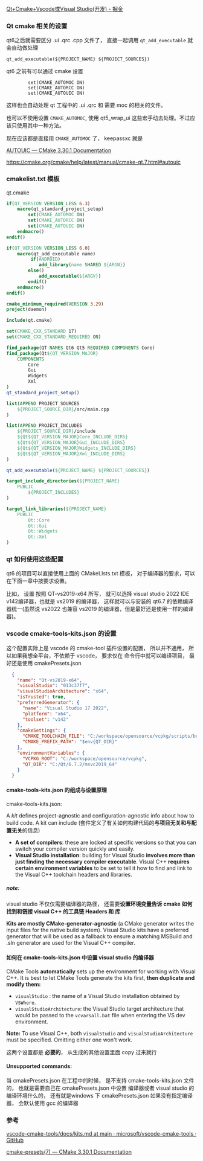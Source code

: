 
[Qt+Cmake+Vscode或Visual Studio(开发) - 掘金](https://juejin.cn/post/7163550390879780900)

###  Qt cmake 相关的设置

qt6之后就需要区分 .ui .qrc .cpp 文件了， 直接一起调用 `qt_add_executable` 就会自动做处理
```
qt_add_executable(${PROJECT_NAME} ${PROJECT_SOURCES})
```

qt6 之前有可以通过 cmake 设置
```
        set(CMAKE_AUTOMOC ON)
        set(CMAKE_AUTORCC ON)
        set(CMAKE_AUTOUIC ON)
```

这样也会自动处理 qt 工程中的 .ui .qrc 和 需要 moc 的相关的文件。

也可以不使用设置 `CMAKE_AUTOMOC`,  使用 qt5_wrap_ui 这些宏手动去处理。不过应该只使用其中一种方法。

现在应该都是直接用  `CMAKE_AUTOMOC` 了， keepassxc 就是

[AUTOUIC — CMake 3.30.1 Documentation](https://cmake.org/cmake/help/latest/prop_tgt/AUTOUIC.html#prop_tgt:AUTOUIC)

https://cmake.org/cmake/help/latest/manual/cmake-qt.7.html#autouic
### cmakelist.txt 模板
qt.cmake
```cmake
if(QT_VERSION VERSION_LESS 6.3)
    macro(qt_standard_project_setup)
        set(CMAKE_AUTOMOC ON)
        set(CMAKE_AUTORCC ON)
        set(CMAKE_AUTOUIC ON)
    endmacro()
endif()

if(QT_VERSION VERSION_LESS 6.0)
    macro(qt_add_executable name)
         if(ANDROID)
            add_library(name SHARED ${ARGN})
        else()
            add_executable(${ARGV})
        endif()
    endmacro()
endif()

```


```cmake
cmake_minimum_required(VERSION 3.29)
project(daemon)

include(qt.cmake)

set(CMAKE_CXX_STANDARD 17)
set(CMAKE_CXX_STANDARD_REQUIRED ON)

find_package(QT NAMES Qt6 Qt5 REQUIRED COMPONENTS Core)
find_package(Qt${QT_VERSION_MAJOR}
    COMPONENTS
        Core
        Gui
        Widgets
        Xml
)
qt_standard_project_setup()

list(APPEND PROJECT_SOURCES
    ${PROJECT_SOURCE_DIR}/src/main.cpp
)

list(APPEND PROJECT_INCLUDES
    ${PROJECT_SOURCE_DIR}/include
    ${Qt${QT_VERSION_MAJOR}Core_INCLUDE_DIRS}
    ${Qt${QT_VERSION_MAJOR}Gui_INCLUDE_DIRS}
    ${Qt${QT_VERSION_MAJOR}Widgets_INCLUDE_DIRS}
    ${Qt${QT_VERSION_MAJOR}Xml_INCLUDE_DIRS}
)

qt_add_executable(${PROJECT_NAME} ${PROJECT_SOURCES})

target_include_directories(${PROJECT_NAME}
    PUBLIC
        ${PROJECT_INCLUDES}
)

target_link_libraries(${PROJECT_NAME}
    PUBLIC
        Qt::Core
        Qt::Gui
        Qt::Widgets
        Qt::Xml
)
```

### qt 如何使用这些配置

qt6 的项目可以直接使用上面的 CMakeLIsts.txt 模板， 对于编译器的要求，可以在下面一章中按要求设置。

比如， 设置 按照 QT-vs2019-x64 所写， 就可以选择 visual studio 2022  IDE v142编译器，也就是 vs2019 的编译器， 这样就可以与安装的 qt6.7 的依赖编译器统一(虽然说 vs2022 也兼容 vs2019 的编译器，但是最好还是使用一样的编译器)。 

### vscode  cmake-tools-kits.json 的设置
这个配置实际上是 vscode 的 cmake-tool 插件设置的配置， 所以并不通用， 所以如果我想全平台，不依赖于 vscode， 要求仅在 命令行中就可以编译项目， 最好还是使用 cmakePresets.json

```json
  {
    "name": "Qt-vs2019-x64",
    "visualStudio": "013c37f7",
    "visualStudioArchitecture": "x64",
    "isTrusted": true,   
    "preferredGenerator": {
      "name": "Visual Studio 17 2022",
      "platform": "x64",
      "toolset": "v142"
    },
    "cmakeSettings": {
      "CMAKE_TOOLCHAIN_FILE": "C:/workspace/opensource/vcpkg/scripts/buildsystems/vcpkg.cmake",
      "CMAKE_PREFIX_PATH": "$env{QT_DIR}"
    },
    "environmentVariables": {
      "VCPKG_ROOT": "C:/workspace/opensource/vcpkg",
      "QT_DIR": "C:/Qt/6.7.2/msvc2019_64"
    }
  }
```

#### cmake-tools-kits.json 的组成与设置原理
cmake-tools-kits.json:

A _kit_ defines project-agnostic and configuration-agnostic info about how to build code. A kit can include (套件定义了有关如何构建代码的**与项目无关和与配置无关**的信息)

- **A set of compilers**: these are locked at specific versions so that you can switch your compiler version quickly and easily.
- **Visual Studio installation**: building for Visual Studio **involves more than just finding the necessary compiler executable**. Visual C++ **requires certain environment variables** to be set to tell it how to find and link to the Visual C++ toolchain headers and libraries.
##### note:
visual studio 不仅仅需要编译器的路径， 还需要**设置环境变量告诉 cmake 如何找到和链接 visual C++ 的工具链 Headers 和 库**

**Kits are mostly CMake-generator-agnostic** (a CMake generator writes the input files for the native build system). Visual Studio kits have a preferred generator that will be used as a fallback to ensure a matching MSBuild and .sln generator are used for the Visual C++ compiler.

#### 如何在 cmake-tools-kits.json 中设置 visual studio 的编译器
CMake Tools **automatically** sets up the environment for working with Visual C++. It is best to let CMake Tools generate the kits first, **then duplicate and modify them:**

- `visualStudio` : the name of a Visual Studio installation obtained by `VSWhere`.  
- `visualStudioArchitecture`: the Visual Studio target architecture that would be passed to the `vcvarsall.bat` file when entering the VS dev environment.

**Note:** To use Visual C++, both `visualStudio` and `visualStudioArchitecture` must be specified. Omitting either one won't work.

这两个设置都是  **必要的**， 从生成的其他设置里面 copy 过来就行
####  Unsupported commands:
当 cmakePresets.json 在工程中的时候， 是不支持  cmake-tools-kits.json 文件的， 也就是需要自己在 cmakePresets.json 中设置 编译器或者 visual studio 的编译环境什么的， 还有就是windows 下 cmakePresets.json 如果没有指定编译器， 会默认使用 gcc 的编译器 

### 参考
[vscode-cmake-tools/docs/kits.md at main · microsoft/vscode-cmake-tools · GitHub](https://github.com/microsoft/vscode-cmake-tools/blob/main/docs/kits.md)

[cmake-presets(7) — CMake 3.30.1 Documentation](https://cmake.org/cmake/help/latest/manual/cmake-presets.7.html#configure-preset)